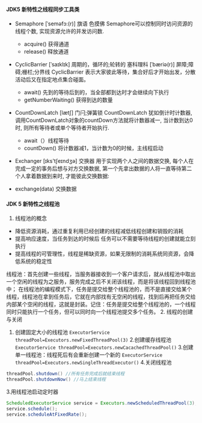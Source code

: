 #### JDK5 新特性之线程同步工具类
+ Semaphore  [ˈseməfɔ:(r)] 旗语 色摸佛
Semaphore可以控制同时访问资源的线程个数, 实现资源允许的并发访问数.
  - acquire() 获得通道
  - release() 释放通道
  
+ CyclicBarrier [ˈsaɪklɪk] 周期的，循环的;轮转的 塞科理科 [ˈbæriə(r)] 屏障;障碍;栅栏;分界线
CyclicBarrier  表示大家彼此等待，集合好后才开始出发，分散活动后又在指定地点集合碰面。
   - await() 先到的等待后到的，当全部都到达时才会继续向下执行 
   - getNumberWaiting() 获得到达的数量
+ CountDownLatch [lætʃ] 门闩;弹簧锁
CountDownLatch 犹如倒计时计数器, 调用CountDownLatch对象的countDown方法就将计数器减一, 当计数到达0时, 则所有等待者或单个等待者开始执行.
  - await（）线程等待
  - countDown() 将计数器减1，当计数为0的时候，主线程启动
+ Exchanger  [ɪks'tʃeɪndʒə] 交换器
用于实现两个人之间的数据交换, 每个人在完成一定的事务后想与对方交换数据, 第一个先拿出数据的人将一直等待第二个人拿着数据到来时, 才能彼此交换数据:
 - exchange(data) 交换数据
 #### JDK 5 新特性之线程池
 1. 线程池的概念
   - 降低资源消耗，通过重复利用已经创建的线程减低线程创建和销毁的消耗
   - 提高响应速度，当任务到达的时候后 任务可以不需要等待线程的创建就能立刻执行
   - 提高线程的可管理性，线程是稀缺资源，如果无限制的消耗系统同资源，会降低系统的稳定性
   
 线程池：首先创建一些线程，当服务器接收到一个客户请求后，就从线程池中取出一个空闲的线程为之服务，服务完成之后不关闭该线程，而是将该线程回到线程池中；
 在线程池的编程模式下，任务是提交给整个线程池的，而不是直接交给某个线程，线程池在拿到任务后，它就在内部找有无空闲的线程，找到后再把任务交给内部某个空闲的线程，这就是封装。记住：任务是提交给整个线程池的，一个线程同时只能执行一个任务，但可以同时向一个线程池提交多个任务。
 2. 线程的创建与关闭
 
   1. 创建固定大小的线程池
   `ExecutorService threadPool=Executors.newFixedThreadPool(3)`
   2.创建缓存线程池
   `ExecutorService threadPool=Executors.newCacachedThreadPool()`
   3.创建单一线程池：线程死后有会重新创建一个新的
   `ExecutorService threadPool=Executors.newSingleThreadExecutor()`
   4.关闭线程池
   ```java
   threadPool.shutdown() //所有任务完成后就结束线程
   threadPool.shutdownNow() //马上结束线程
   ```
 3.用线程池启动定时器
 ```java
ScheduledExecutorService service = Executors.newScheduledThreadPool(3);
service.schedule();
service.scheduleAtFixedRate();


 ```
 
   